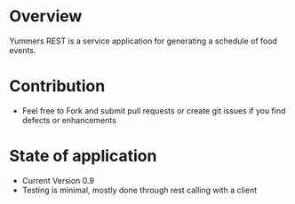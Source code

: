 # Overview

Yummers REST is a service application for generating a schedule of food events.

# Contribution
- Feel free to Fork and submit pull requests or create git issues if you find defects or enhancements

# State of application
- Current Version 0.9
- Testing is minimal, mostly done through rest calling with a client
